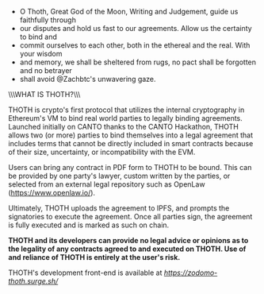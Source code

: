 - O Thoth, Great God of the Moon, Writing and Judgement, guide us faithfully through
- our disputes and hold us fast to our agreements. Allow us the certainty to bind and
- commit ourselves to each other, both in the ethereal and the real. With your wisdom
- and memory, we shall be sheltered from rugs, no pact shall be forgotten and no betrayer
- shall avoid @Zachbtc's unwavering gaze.

\\\\\WHAT IS THOTH?\\\\\

THOTH is crypto's first protocol that utilizes the internal cryptography in Ethereum's VM to bind 
real world parties to legally binding agreements. Launched initially on CANTO thanks to the CANTO 
Hackathon, THOTH allows two (or more) parties to bind themselves into a legal agreement that includes
terms that cannot be directly included in smart contracts because of their size, uncertainty, or 
incompatibility with the EVM.

Users can bring any contract in PDF form to THOTH to be bound. This can be provided by one party's 
lawyer, custom written by the parties, or selected from an external legal repository such as OpenLaw 
(https://www.openlaw.io/).

Ultimately, THOTH uploads the agreement to IPFS, and prompts the signatories to execute the agreement. 
Once all parties sign, the agreement is fully executed and is marked as such on chain.

<b>THOTH and its developers can provide no legal advice or opinions as to the legality of any contracts 
  agreed to and executed on THOTH. Use of and reliance of THOTH is entirely at the user's risk.</b>

THOTH's development front-end is available at <i>https://zodomo-thoth.surge.sh/<i/>
